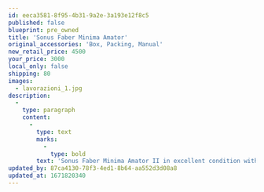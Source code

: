 ```yaml
---
id: eeca3581-8f95-4b31-9a2e-3a193e12f8c5
published: false
blueprint: pre_owned
title: 'Sonus Faber Minima Amator'
original_accessories: 'Box, Packing, Manual'
new_retail_price: 4500
your_price: 3000
local_only: false
shipping: 80
images:
  - lavorazioni_1.jpg
description:
  -
    type: paragraph
    content:
      -
        type: text
        marks:
          -
            type: bold
        text: 'Sonus Faber Minima Amator II in excellent condition with original box, packing and accessories. Speakers sell as new for $4,500.00/pair'
updated_by: 87ca4130-78f3-4ed1-8b64-aa552d3d08a8
updated_at: 1671820340
---
```

